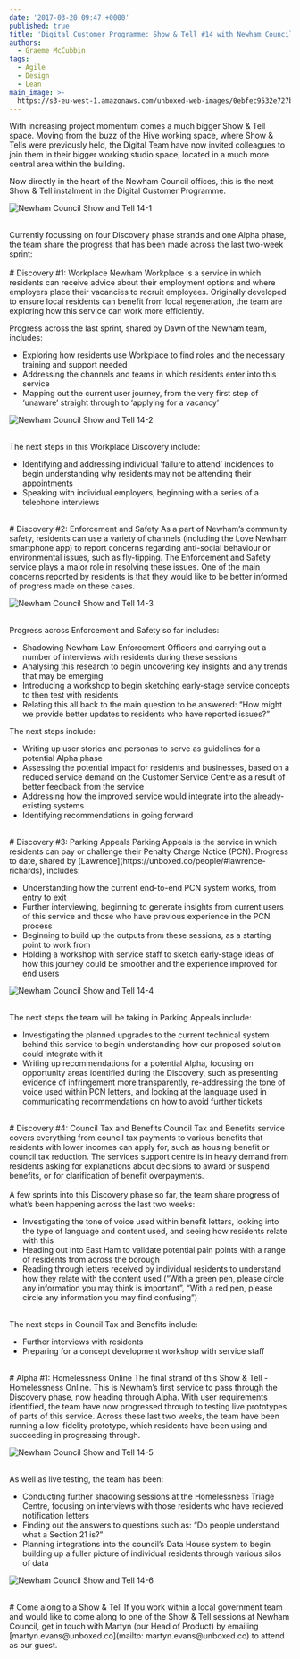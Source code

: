 ```yaml
---
date: '2017-03-20 09:47 +0000'
published: true
title: 'Digital Customer Programme: Show & Tell #14 with Newham Council'
authors:
  - Graeme McCubbin
tags:
  - Agile
  - Design
  - Lean
main_image: >-
  https://s3-eu-west-1.amazonaws.com/unboxed-web-images/0ebfec9532e727b3bf4bbfea61f4fc4c.jpg
---
```

With increasing project momentum comes a much bigger Show & Tell space. Moving from the buzz of the Hive working space, where Show & Tells were previously held, the Digital Team have now invited colleagues to join them in their bigger working studio space, located in a much more central area within the building.<br/>

Now directly in the heart of the Newham Council offices, this is the next Show & Tell instalment in the Digital Customer Programme.<br/>

![Newham Council Show and Tell 14-1](https://s3-eu-west-1.amazonaws.com/unboxed-web-images/64e5bbb51726183f3fbfa065571e1851.jpg)

<br/>
Currently focussing on four Discovery phase strands and one Alpha phase, the team share the progress that has been made across the last two-week sprint:<br/>

<br/>
# Discovery #1: Workplace
Newham Workplace is a service in which residents can receive advice about their employment options and where employers place their vacancies to recruit employees. Originally developed to ensure local residents can benefit from local regeneration, the team are exploring how this service can work more efficiently.<br/>

Progress across the last sprint, shared by Dawn of the Newham team, includes:<br/>

- Exploring how residents use Workplace to find roles and the necessary training and support needed
- Addressing the channels and teams in which residents enter into this service
- Mapping out the current user journey, from the very first step of ‘unaware’ straight through to ‘applying for a vacancy’

![Newham Council Show and Tell 14-2](https://s3-eu-west-1.amazonaws.com/unboxed-web-images/e6369615b386c73bb85f7425b1d843ed.jpg)

<br/>
The next steps in this Workplace Discovery include:<br/>

- Identifying and addressing individual ‘failure to attend’ incidences to begin understanding why residents may not be attending their appointments
- Speaking with individual employers, beginning with a series of a telephone interviews


<br/>
# Discovery #2: Enforcement and Safety
As a part of Newham’s community safety, residents can use a variety of channels (including the Love Newham smartphone app) to report concerns regarding anti-social behaviour or environmental issues, such as fly-tipping. The Enforcement and Safety service plays a major role in resolving these issues. One of the main concerns reported by residents is that they would like to be better informed of progress made on these cases.<br/>

![Newham Council Show and Tell 14-3](https://s3-eu-west-1.amazonaws.com/unboxed-web-images/0ebfec9532e727b3bf4bbfea61f4fc4c.jpg)

<br/>
Progress across Enforcement and Safety so far includes:<br/>
 
- Shadowing Newham Law Enforcement Officers and carrying out a number of interviews with residents during these sessions
- Analysing this research to begin uncovering key insights and any trends that may be emerging
- Introducing a workshop to begin sketching early-stage service concepts to then test with residents
- Relating this all back to the main question to be answered: “How might we provide better updates to residents who have reported issues?”

 
The next steps include:<br/>
 
- Writing up user stories and personas to serve as guidelines for a potential Alpha phase
- Assessing the potential impact for residents and businesses, based on a reduced service demand on the Customer Service Centre as a result of better feedback from the service
- Addressing how the improved service would integrate into the already-existing systems
- Identifying recommendations in going forward


<br/>
# Discovery #3: Parking Appeals
Parking Appeals is the service in which residents can pay or challenge their Penalty Charge Notice (PCN). Progress to date, shared by [Lawrence](https://unboxed.co/people/#lawrence-richards), includes:<br/>
 
- Understanding how the current end-to-end PCN system works, from entry to exit
- Further interviewing, beginning to generate insights from current users of this service and those who have previous experience in the PCN process
- Beginning to build up the outputs from these sessions, as a starting point to work from
- Holding a workshop with service staff to sketch early-stage ideas of how this journey could be smoother and the experience improved for end users

![Newham Council Show and Tell 14-4](https://s3-eu-west-1.amazonaws.com/unboxed-web-images/9389a1cfcde802ad7914608834995da4.jpg)

<br/>
The next steps the team will be taking in Parking Appeals include:<br/>
 
- Investigating the planned upgrades to the current technical system behind this service to begin understanding how our proposed solution could integrate with it
- Writing up recommendations for a potential Alpha, focusing on opportunity areas identified during the Discovery, such as presenting evidence of infringement more transparently, re-addressing the tone of voice used within PCN letters, and looking at the language used in communicating recommendations on how to avoid further tickets


<br/>
# Discovery #4: Council Tax and Benefits
Council Tax and Benefits service covers everything from council tax payments to various benefits that residents with lower incomes can apply for, such as housing benefit or council tax reduction. The services support centre is in heavy demand from residents asking for explanations about decisions to award or suspend benefits, or for clarification of benefit overpayments.<br/>

<br/>
A few sprints into this Discovery phase so far, the team share progress of what’s been happening across the last two weeks:<br/>
 
- Investigating the tone of voice used within benefit letters, looking into the type of language and content used, and seeing how residents relate with this
- Heading out into East Ham to validate potential pain points with a range of residents from across the borough
- Reading through letters received by individual residents to understand how they relate with the content used (“With a green pen, please circle any information you may think is important”, “With a red pen, please circle any information you may find confusing”)

<br/>
The next steps in Council Tax and Benefits include:<br/>
 
- Further interviews with residents
- Preparing for a concept development workshop with service staff


<br/>
# Alpha #1: Homelessness Online
The final strand of this Show & Tell - Homelessness Online. This is Newham’s first service to pass through the Discovery phase, now heading through Alpha. With user requirements identified, the team have now progressed through to testing live prototypes of parts of this service. Across these last two weeks, the team have been running a low-fidelity prototype, which residents have been using and succeeding in progressing through.<br/>

![Newham Council Show and Tell 14-5](https://s3-eu-west-1.amazonaws.com/unboxed-web-images/9ad4e92155712294b8a7c9fe49bc04db.jpg)

<br/>
As well as live testing, the team has been:<br/>

- Conducting further shadowing sessions at the Homelessness Triage Centre, focusing on interviews with those residents who have recieved notification letters
- Finding out the answers to questions such as: “Do people understand what a Section 21 is?”
- Planning integrations into the council’s Data House system to begin building up a fuller picture of individual residents through various silos of data

![Newham Council Show and Tell 14-6](https://s3-eu-west-1.amazonaws.com/unboxed-web-images/5bfd1b0d679b60b7dd17b6b8a697464f.jpg)


<br/>
# Come along to a Show & Tell
If you work within a local government team and would like to come along to one of the Show & Tell sessions at Newham Council, get in touch with Martyn (our Head of Product) by emailing [martyn.evans@unboxed.co](mailto: martyn.evans@unboxed.co) to attend as our guest.
